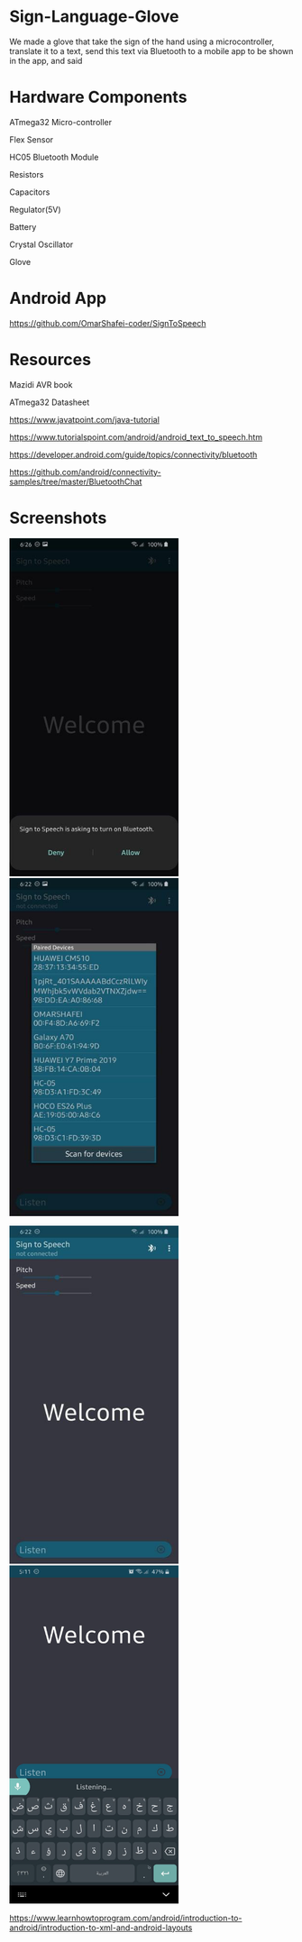 # Sign-Language-Glove
We made a glove that take the sign of the hand using a microcontroller, translate it to a text, send this text via Bluetooth to a mobile app to be shown in the app, and said
# Hardware Components
ATmega32 Micro-controller

Flex Sensor

HC05 Bluetooth Module

Resistors

Capacitors

Regulator(5V)

Battery

Crystal Oscillator

Glove

# Android App
https://github.com/OmarShafei-coder/SignToSpeech
# Resources
Mazidi AVR book

ATmega32 Datasheet

https://www.javatpoint.com/java-tutorial

https://www.tutorialspoint.com/android/android_text_to_speech.htm

https://developer.android.com/guide/topics/connectivity/bluetooth

https://github.com/android/connectivity-samples/tree/master/BluetoothChat

# Screenshots

<img src="Screenshots/Screen1.png" width="300" height="600" >   <img src="Screenshots/Screen2.png" width="300" height="600" >

<img src="Screenshots/Screen3.png" width="300" height="600" >   <img src="Screenshots/Screen4.png" width="300" height="600" >

https://www.learnhowtoprogram.com/android/introduction-to-android/introduction-to-xml-and-android-layouts
